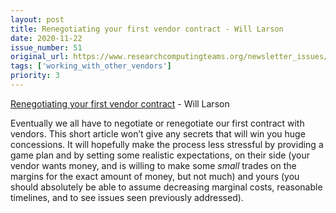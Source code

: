 ```yaml
---
layout: post
title: Renegotiating your first vendor contract - Will Larson
date: 2020-11-22
issue_number: 51
original_url: https://www.researchcomputingteams.org/newsletter_issues/0051
tags: ['working_with_other_vendors']
priority: 3
---
```


<!-- markdownlint-disable MD033 -->
<!-- markdownlint-disable MD041 -->
<!-- markdownlint-disable MD049 -->

[Renegotiating your first vendor contract](https://lethain.com/renegotiate-first-vendor-contract/) - Will Larson

Eventually we all have to negotiate or renegotiate our first contract with vendors.  This short article won’t give any secrets that will win you huge concessions.  It will hopefully make the process less stressful by providing a game plan and by setting some realistic expectations, on their side (your vendor wants money, and is willing to make some *small* trades on the margins for the exact amount of money, but not much) and yours (you should absolutely be able to assume decreasing marginal costs, reasonable timelines, and to see issues seen previously addressed).

